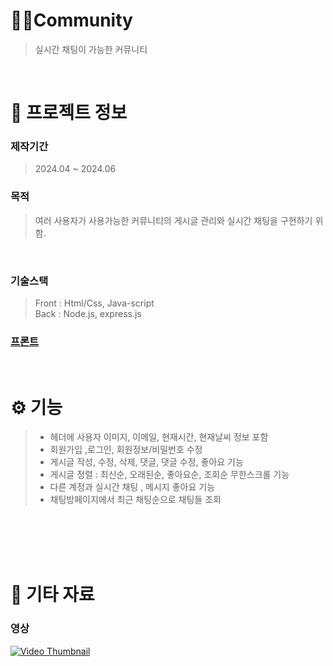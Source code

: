 # 🙋‍♀️Community
> 실시간 채팅이 가능한 커뮤니티 

<br />

# 📖 프로젝트 정보

### 제작기간
> 2024.04 ~ 2024.06

### 목적
> 여러 사용자가 사용가능한 커뮤니티의 게시글 관리와 실시간 채팅을 구현하기 위함.
<br />

### 기술스택
> Front : Html/Css, Java-script  <br />
> Back : Node.js, express.js

### [프론트](https://github.com/ggody2/community_FE.git)

<br />

# ⚙ 기능
> - 헤더에 사용자 이미지, 이메일, 현재시간, 현재날씨 정보 포함
> - 회원가입 ,로그인, 회원정보/비밀번호 수정
> - 게시글 작성, 수정, 삭제, 댓글, 댓글 수정, 좋아요 기능
> - 게시글 정렬 : 최신순, 오래된순, 좋아요순, 조회순 무한스크롤 기능 
> - 다른 계정과 실시간 채팅 , 메시지 좋아요 기능
> - 채팅방페이지에서 최근 채팅순으로 채팅들 조회


<br/>
<br/>
<br />

<br />

# 📕 기타 자료
### 영상
[![Video Thumbnail](https://img.youtube.com/vi/cWKG2ihjadY/0.jpg)](https://youtu.be/cWKG2ihjadY?si=IPExs5tlsyM7hSLw)

